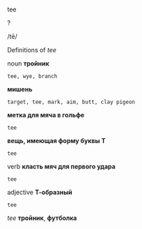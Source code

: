 tee

?

/tē/

Definitions of _tee_

noun
**тройник**

    tee, wye, branch
**мишень**

    target, tee, mark, aim, butt, clay pigeon
**метка для мяча в гольфе**

    tee
**вещь, имеющая форму буквы Т**

    tee

verb
**класть мяч для первого удара**

    tee

adjective
**Т-образный**

    tee

_tee_
**тройник**, **футболка**